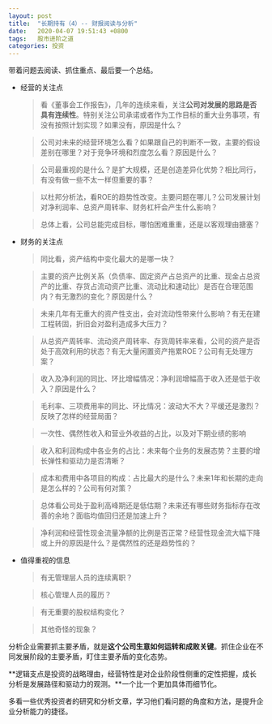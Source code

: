 ```yaml
---
layout: post
title:  "长期持有（4）-- 财报阅读与分析"
date:   2020-04-07 19:51:43 +0800
tags:   股市进阶之道
categories: 投资
---
```


带着问题去阅读、抓住重点、最后要一个总结。

+ 经营的关注点

  > 看《董事会工作报告》，几年的连续来看，关注**公司对发展的思路是否具有连续性**。特别关注公司承诺或者作为工作目标的重大业务事项，有没有按照计划实现？如果没有，原因是什么？
  
  > 公司对未来的经营环境怎么看？如果跟自己的判断不一致，主要的假设差别在哪里？对于竞争环境和烈度怎么看？原因是什么？

  > 公司最重视的是什么？是扩大规模，还是创造差异化优势？相比同行，有没有做一些不太一样但重要的事？

  > 以杜邦分析法，看ROE的趋势性改变。主要问题在哪儿？公司发展计划对净利润率、总资产周转率、财务杠杆会产生什么影响？

  > 总体上看，公司总能完成目标，哪怕困难重重，还是以客观理由搪塞？
  
+ 财务的关注点

  > 同比看，资产结构中变化最大的是哪一块？

  > 主要的资产比例关系（负债率、固定资产占总资产的比重、现金占总资产的比重、存货占流动资产比重、流动比和速动比）是否在合理范围内？有无激烈的变化？原因是什么？

  > 未来几年有无重大的资产性支出，会对流动性带来什么影响？有无在建工程转固，折旧会对盈利造成多大压力？

  > 从总资产周转率、流动资产周转率、存货周转率来看，公司的资产是否处于高效利用的状态？有无大量闲置资产拖累ROE？公司有无处理方案？

  > 收入及净利润的同比、环比增幅情况：净利润增幅高于收入还是低于收入？原因是什么？

  > 毛利率、三项费用率的同比、环比情况：波动大不大？平缓还是激烈？反映了怎样的经营局面？

  > 一次性、偶然性收入和营业外收益的占比，以及对下期业绩的影响

  > 收入和利润构成中各业务的占比：未来每个业务的发展态势？主要的增长弹性和驱动力是否清晰？

  > 成本和费用中各项目的构成：占比最大的是什么？未来1年和长期的走向是怎么样的？公司有何对策？

  > 总体看公司处于盈利高峰期还是低估期？未来还有哪些财务指标存在改善的余地？面临均值回归还是加速上升？

  > 净利润和经营性现金流量净额的比例是否正常？经营性现金流大幅下降或上升的原因是什么？是偶然性的还是趋势性的？
  
+ 值得重视的信息

  > 有无管理层人员的连续离职？

  > 核心管理人员的履历？

  > 有无重要的股权结构变化？

  > 其他奇怪的现象？

分析企业需要抓主要矛盾，就是**这个公司生意如何运转和成败关键**。抓住企业在不同发展阶段的主要矛盾，盯住主要矛盾的变化态势。

**逻辑支点是投资的战略理由，经营特性是对企业阶段性侧重的定性把握，成长分析是发展路径和驱动力的观测。**一个比一个更加具体而细节化。

多看一些优秀投资者的研究和分析文章，学习他们看问题的角度和方法，是提升企业分析能力的捷径。